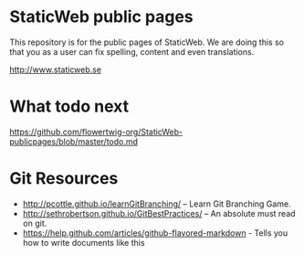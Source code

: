 StaticWeb public pages
======================

This repository is for the public pages of StaticWeb.
We are doing this so that you as a user can fix spelling, content and even translations.

http://www.staticweb.se


What todo next
==============
https://github.com/flowertwig-org/StaticWeb-publicpages/blob/master/todo.md

Git Resources
=============
* http://pcottle.github.io/learnGitBranching/ – Learn Git Branching Game.
* http://sethrobertson.github.io/GitBestPractices/ – An absolute must read on git.
* https://help.github.com/articles/github-flavored-markdown - Tells you how to write documents like this

